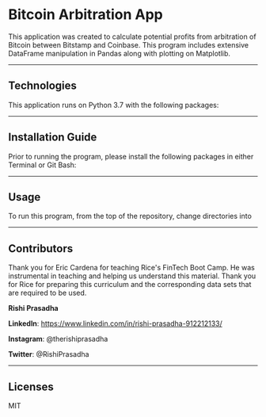# Bitcoin Arbitration App

This application was created to calculate potential profits from arbitration of Bitcoin between Bitstamp and Coinbase. This program includes extensive DataFrame manipulation in Pandas along with plotting on Matplotlib.

---

## Technologies 

This application runs on Python 3.7 with the following packages:


---

## Installation Guide

Prior to running the program, please install the following packages in either Terminal or Git Bash:

---

## Usage

To run this program, from the top of the repository, change directories into 


---

## Contributors

Thank you for Eric Cardena for teaching Rice's FinTech Boot Camp. He was instrumental in teaching and helping us understand this material. Thank you for Rice for preparing this curriculum and the corresponding data sets that are required to be used. 

**Rishi Prasadha**

**LinkedIn**: https://www.linkedin.com/in/rishi-prasadha-912212133/

**Instagram**: @therishiprasadha

**Twitter**: @RishiPrasadha

---

## Licenses 

MIT